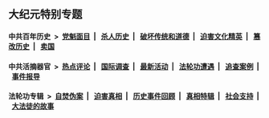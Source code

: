 ## 大纪元特别专题

#### 中共百年历史 &nbsp;>&nbsp; [党魁面目](indexes/nf1176107/README.md?08150430) &nbsp;| &nbsp; [杀人历史](indexes/nf1176106/README.md?08150430) &nbsp;| &nbsp; [破坏传统和道德](indexes/nf1176106/README.md?08150430) &nbsp;| &nbsp; [迫害文化精英](indexes/nf1176111/README.md?08150430) &nbsp;| &nbsp; [篡改历史](indexes/nf1176115/README.md?08150430) &nbsp;| &nbsp; [卖国](indexes/nf1176117/README.md?08150430) 

#### 中共活摘器官 &nbsp;>&nbsp; [热点评论](indexes/nf5879/README.md?08150430) &nbsp;| &nbsp; [国际调查](indexes/nf5947/README.md?08150430) &nbsp;| &nbsp; [最新活动](indexes/nf5883/README.md?08150430) &nbsp;| &nbsp; [法轮功遭遇](indexes/nf5881/README.md?08150430) &nbsp;| &nbsp; [追查案例](indexes/nf5880/README.md?08150430) &nbsp;| &nbsp; [事件报导](indexes/nf5877/README.md?08150430) 

#### 法轮功专辑 &nbsp;>&nbsp; [自焚伪案](indexes/nf5562/README.md?08150430) &nbsp;| &nbsp; [迫害真相](indexes/nf4379/README.md?08150430) &nbsp;| &nbsp; [历史事件回顾](indexes/nf5793/README.md?08150430) &nbsp;| &nbsp; [真相特辑](indexes/nf4389/README.md?08150430) &nbsp;| &nbsp; [社会支持](indexes/nf4386/README.md?08150430) &nbsp;| &nbsp; [大法徒的故事](indexes/nf1147481/README.md?08150430) 



